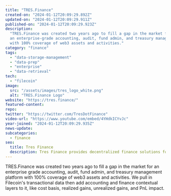 ```yaml
---
title: "TRES.Finance"
created-on: "2024-01-12T20:09:29.892Z"
updated-on: "2024-01-12T20:09:29.911Z"
published-on: "2024-01-12T20:09:29.923Z"
description:
  "TRES.Finance was created two years ago to fill a gap in the market for
  an enterprise-grade accounting, audit, fund admin, and treasury management platform
  with 100% coverage of web3 assets and activities."
category: "finance"
tags:
  - "data-storage-management"
  - "data-prep"
  - "enterprise"
  - "data-retrieval"
tech:
  - "filecoin"
image:
  src: "/assets/images/tres_logo_white.png"
  alt: "TRES.Finance Logo"
website: "https://tres.finance/"
featured-content:
repo:
twitter: "https://twitter.com/TresDotFinance"
video-url: "https://www.youtube.com/embed/4YHdkICYvJc"
year-joined: "2024-01-12T20:09:29.935Z"
news-update:
subcategories:
  - finance
seo:
  title: Tres Finance
  description: Tres Finance provides decentralized finance solutions for secure transactions.
---
```


TRES.Finance was created two years ago to fill a gap in the market for an enterprise grade accounting, audit, fund admin, and treasury management platform with 100% coverage of web3 assets and activities. We pull in Filecoin's transactional data then add accounting and finance contextual layers to it, like cost basis, realized gains, unrealized gains, and PnL impact.
